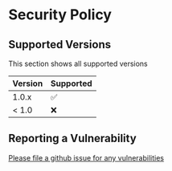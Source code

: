 # Security Policy

## Supported Versions

This section shows all supported versions

| Version | Supported          |
| ------- | ------------------ |
| 1.0.x   | :white_check_mark: |
| < 1.0   | :x:                |

## Reporting a Vulnerability

[Please file a github issue for any vulnerabilities](https://github.com/mxttwoods/blog/issues/new)
